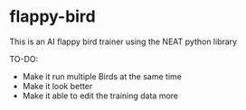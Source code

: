 # flappy-bird
This is an AI flappy bird trainer using the NEAT python library


TO-DO:
- Make it run multiple Birds at the same time
- Make it look better
- Make it able to edit the training data more
